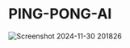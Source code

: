 # PING-PONG-AI
![Screenshot 2024-11-30 201826](https://github.com/user-attachments/assets/5a9a3273-2e08-4489-8238-b00a1aba23d2)
